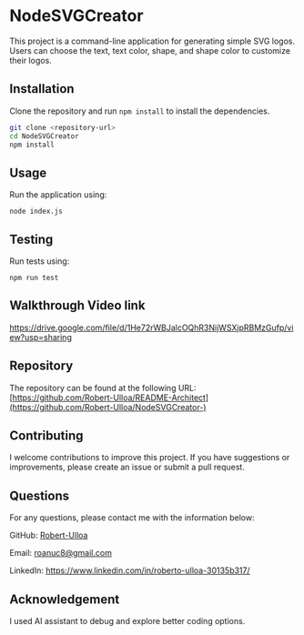 # NodeSVGCreator

This project is a command-line application for generating simple SVG logos. Users can choose the text, text color, shape, and shape color to customize their logos.

## Installation

Clone the repository and run `npm install` to install the dependencies.

```bash
git clone <repository-url>
cd NodeSVGCreator
npm install 
```

## Usage 
Run the application using:

```
node index.js
```

## Testing
Run tests using:

```
npm run test
```

## Walkthrough Video link

https://drive.google.com/file/d/1He72rWBJalcOQhR3NijWSXjpRBMzGufp/view?usp=sharing
  
## Repository
  The repository can be found at the following URL:
  [https://github.com/Robert-Ulloa/README-Architect](https://github.com/Robert-Ulloa/NodeSVGCreator-)
  
## Contributing

I welcome contributions to improve this project. If you have suggestions or improvements, please create an issue or submit a pull request.


## Questions
  For any questions, please contact me with the information below:
  
  GitHub: [Robert-Ulloa](https://github.com/Robert-Ulloa)
  
  Email: [roanuc8@gmail.com](mailto:roanuc8@gmail.com)
  
  LinkedIn: [https://www.linkedin.com/in/roberto-ulloa-30135b317/ ](https://www.linkedin.com/in/roberto-ulloa-30135b317/ )
  
## Acknowledgement
I used AI assistant to debug and explore better coding options.


